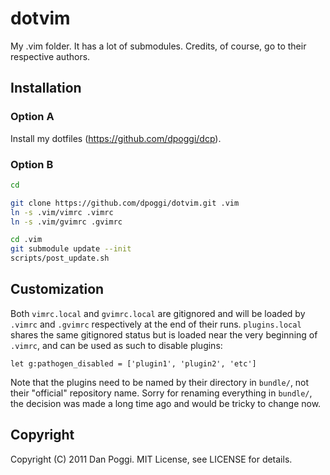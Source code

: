 # dotvim

My .vim folder. It has a lot of submodules. Credits, of course, go to their respective authors.

## Installation

### Option A

Install my dotfiles (https://github.com/dpoggi/dcp).

### Option B

```sh
cd

git clone https://github.com/dpoggi/dotvim.git .vim
ln -s .vim/vimrc .vimrc
ln -s .vim/gvimrc .gvimrc

cd .vim
git submodule update --init
scripts/post_update.sh
```

## Customization

Both `vimrc.local` and `gvimrc.local` are gitignored and will be loaded by `.vimrc` and `.gvimrc` respectively at the end of their runs. `plugins.local` shares the same gitignored status but is loaded near the very beginning of `.vimrc`, and can be used as such to disable plugins:

```
let g:pathogen_disabled = ['plugin1', 'plugin2', 'etc']
```

Note that the plugins need to be named by their directory in `bundle/`, not their "official" repository name. Sorry for renaming everything in `bundle/`, the decision was made a long time ago and would be tricky to change now.

## Copyright

Copyright (C) 2011 Dan Poggi. MIT License, see LICENSE for details.
